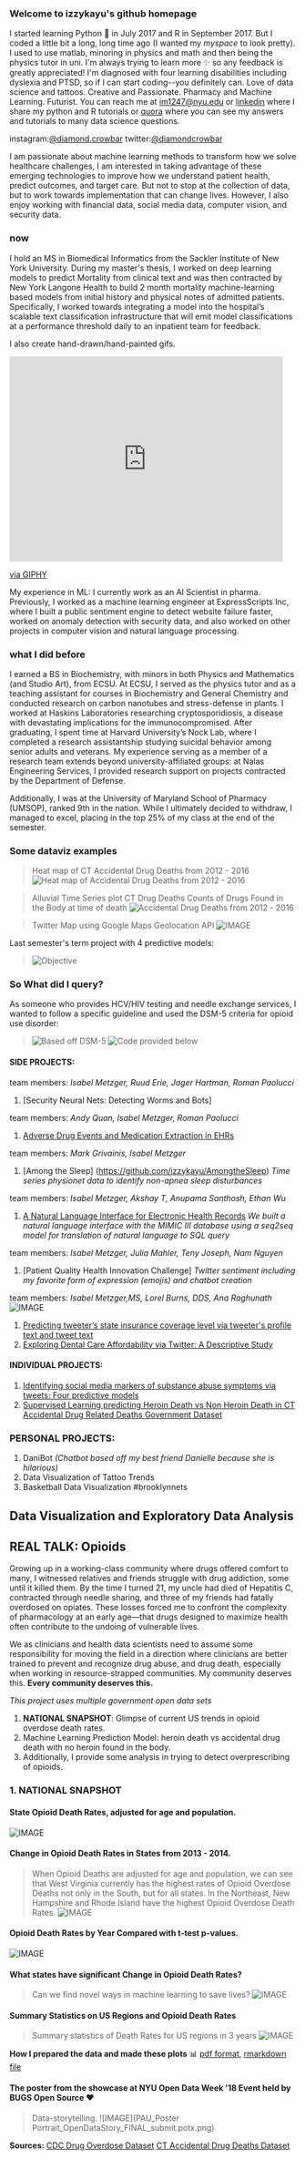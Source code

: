 ### Welcome to izzykayu's github homepage

I started learning Python :snake: in July 2017 and R in September 2017. But I coded a little bit a long, long time ago (I wanted my _myspace_ to look pretty). I used to use matlab, minoring in physics and math and then being the physics tutor in uni. I'm always trying to learn more :sparkles: so any feedback is greatly appreciated! I'm diagnosed with four learning disabilities including dyslexia and PTSD, so if I can start coding--you definitely can.  Love of data science and tattoos. Creative and Passionate. Pharmacy and Machine Learning. Futurist. You can reach me at im1247@nyu.edu or [linkedin](https://www.linkedin.com/in/isabelmetzger) where I share my python and R tutorials or [quora](https://www.quora.com/profile/Isabel-Metzger-2) where you can see my answers and tutorials to many data science questions.

instagram:[@diamond.crowbar](https://www.instagram.com/diamond.crowbar/)
twitter:[@diamondcrowbar](https://twitter.com/diamondcrowbar)

I am passionate about machine learning methods to transform how we solve healthcare challenges, I am interested in taking advantage of these emerging technologies to improve how we understand patient health, predict outcomes, and target care. But not to stop at the collection of data, but to work towards implementation that can change lives. However, I also enjoy working with financial data, social media data, computer vision, and security data.

### now
I hold an MS in Biomedical Informatics from the Sackler Institute of New York University. During my master's thesis, I worked on deep learning models to predict Mortality from clinical text and was then contracted by New York Langone Health to build 2 month mortality machine-learning based models from initial history and physical notes of admitted patients. Specifically, I worked towards integrating a model into the hospital’s scalable text classification infrastructure that will emit model classifications at a performance threshold daily to an inpatient team for feedback.

I also create hand-drawn/hand-painted gifs.

<iframe src="https://giphy.com/embed/VPJ4jqUVZenyE" width="480" height="360" frameBorder="0" class="giphy-embed" allowFullScreen></iframe><p><a href="https://giphy.com/gifs/train-VPJ4jqUVZenyE">via GIPHY</a></p>

My experience in ML: I currently work as an AI Scientist in pharma. Previously, I worked as a machine learning engineer at ExpressScripts Inc, where I built a public sentiment engine to detect website failure faster, worked on anomaly detection with security data, and also worked on other projects in computer vision and natural language processing.

### what I did before

I earned a BS in Biochemistry, with minors in both Physics and Mathematics (and Studio Art), from ECSU. At ECSU, I served as the physics tutor and as a teaching assistant for courses in Biochemistry and General Chemistry and conducted research on carbon nanotubes and stress-defense in plants. I worked at Haskins Laboratories researching cryptosporidiosis, a disease with devastating implications for the immunocompromised. After graduating, I spent time at Harvard University’s Nock Lab, where I completed a research assistantship studying suicidal behavior among senior adults and veterans. My experience serving as a member of a research team extends beyond university-affiliated groups: at Nalas Engineering Services, I provided research support on projects contracted by the Department of Defense.

Additionally, I was at the University of Maryland School of Pharmacy (UMSOP), ranked 9th in the nation. While I ultimately decided to withdraw, I managed to excel, placing in the top 25% of my class at the end of the semester.

### Some dataviz examples
>Heat map of CT Accidental Drug Deaths from 2012 - 2016
![Heat map of Accidental Drug Deaths from 2012 - 2016](calendar.png)

>Alluvial Time Series plot CT Drug Deaths
>Counts of Drugs Found in the Body at time of death
![Accidental Drug Deaths from 2012 - 2016](alluvts.png)

>Twitter Map using Google Maps Geolocation API
![IMAGE](mapwithcoveragelevel.png)

Last semester's term project with 4 predictive models:
>![Objective](heroinobjective.png) 

### So What did I query?
As someone who provides HCV/HIV testing and needle exchange services,
I wanted to follow a specific guideline and used the DSM-5 criteria for opioid use disorder:

>![Based off DSM-5](dsm.png) 
>![Code provided below](withdrawal.png)


#### SIDE PROJECTS:
team members: _Isabel Metzger, Ruud Erie, Jager Hartman, Roman Paolucci_
1. [Security Neural Nets: Detecting Worms and Bots]

team members: _Andy Quan, Isabel Metzger, Roman Paolucci_
1. [Adverse Drug Events and Medication Extraction in EHRs](https://github.com/izzykayu/ClinicalNERandRelationIdentifier)

team members: _Mark Grivainis, Isabel Metzger_
1. [Among the Sleep] (https://github.com/izzykayu/AmongtheSleep)
_Time series physionet data to identify non-apnea sleep disturbances_ 

team members: _Isabel Metzger, Akshay T, Anupama Santhosh, Ethan Wu_
1. [A Natural Language Interface for Electronic Health Records](https://github.com/izzykayu/NaturalLanguageInterface)
_We built a natural language interface with the MIMIC III database using a seq2seq model for translation of natural language to SQL query_

team members: _Isabel Metzger, Julia Mahler, Teny Joseph, Nam Nguyen_
1. [Patient Quality Health Innovation Challenge]
_Twitter sentiment including my favorite form of expression (emojis) and chatbot creation_

team members: _Isabel Metzger,MS, Lorel Burns, DDS, Ana Raghunath_
![IMAGE](PosterAcademyHealth.png)
1. [Predicting tweeter’s state insurance coverage level via tweeter's profile text and tweet text](izzykayu.github.io/twitterdental.md)
2. [Exploring Dental Care Affordability via Twitter: A Descriptive Study](https://github.com/izzykayu/izzykayu.github.io/blob/master/DentalTweets/DentalCareAffordabilityViaTwitterPilot.pdf)

#### INDIVIDUAL PROJECTS:
1. [Identifying social media markers of substance abuse symptoms via tweets: Four predictive models](https://github.com/izzykayu/izzykayu.github.io/blob/master/herointweets/ML_4models_tweetanalysis_heroin_IzzyKayu.pdf)
2. [Supervised Learning predicting Heroin Death vs Non Heroin Death in CT Accidental Drug Related Deaths Government Dataset](https://github.com/izzykayu/izzykayu.github.io/blob/master/herointweets/DataStory_Short_IsabelMetzger_NYCDATAWEEK.pdf)

### PERSONAL PROJECTS:
1. DaniBot _(Chatbot based off my best friend Danielle because she is hilarious)_
2. Data Visualization of Tattoo Trends
3. Basketball Data Visualization #brooklynnets 

## Data Visualization and Exploratory Data Analysis
## REAL TALK: Opioids
Growing up in a working-class community where drugs offered comfort to many, I witnessed relatives and friends struggle with drug addiction, some until it killed them. By the time I turned 21, my uncle had died of Hepatitis C, contracted through needle sharing, and three of my friends had fatally overdosed on opiates. These losses forced me to confront the complexity of pharmacology at an early age—that drugs designed to maximize health often contribute to the undoing of vulnerable lives.

We as clinicians and health data scientists need to assume some responsibility for moving the field in a direction where clinicians are better trained to prevent and recognize drug abuse, and drug death, especially when working in resource-strapped communities. My community deserves this. **Every community deserves this.**

_This project uses multiple government open data sets_
1. **NATIONAL SNAPSHOT**: Glimpse of current US trends in opioid overdose death rates.
2. Machine Learning Prediction Model: heroin death vs accidental drug death with no heroin found in the body.
3. Additionally, I provide some analysis in trying to detect overprescribing of opioids.
### 1. NATIONAL SNAPSHOT
#### State Opioid Death Rates, adjusted for age and population.
![IMAGE](maps.png)
#### Change in Opioid Death Rates in States from 2013 - 2014. 
>When Opioid Deaths are adjusted for age and population, we can see that West Virginia currently has the highest rates of Opioid Overdose Deaths not only in the South, but for all states. In the Northeast, New Hampshire and Rhode Island have the highest Opioid Overdose Death Rates.
![IMAGE](BoxPlots_Year_Rates.png)

#### Opioid Death Rates by Year Compared with t-test p-values.
![IMAGE](ttest.png)
#### What states have significant Change in Opioid Death Rates? 
>Can we find novel ways in machine learning to save lives?
![IMAGE](OpioidDeathRatesboxplot.png)
#### Summary Statistics on US Regions and Opioid Death Rates
>Summary statistics of Death Rates for US regions in 3 years
![IMAGE](errorbarsplot.png)

**How I prepared the data and made these plots** :bar_chart: 
[pdf format](https://github.com/izzykayu/izzykayu.github.io/blob/master/national/graphsglimpse.pdf),
[rmarkdown file](https://github.com/izzykayu/izzykayu.github.io/blob/master/national/graphsglimpse.Rmd)

#### The poster from the showcase at NYU Open Data Week '18 Event held by BUGS Open Source :heart:
>Data-storytelling.
![IMAGE](PAU_Poster Portrait_OpenDataStory_FINAL_submit.potx.png)

**Sources:**
[CDC Drug Overdose Dataset](https://www.cdc.gov/drugoverdose/data/statedeaths.html)
[CT Accidental Drug Deaths Dataset](https://catalog.data.gov/dataset/accidental-drug-related-deaths-january-2012-sept-2015)
